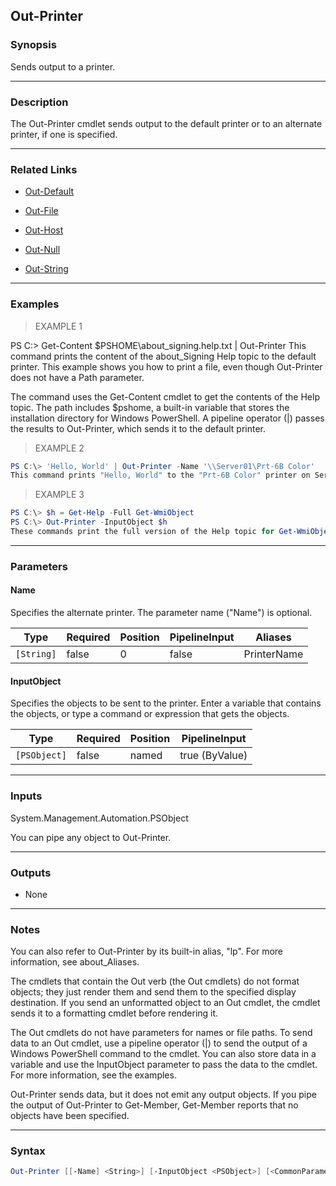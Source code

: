 Out-Printer
-----------

### Synopsis
Sends output to a printer.

---

### Description

The Out-Printer cmdlet sends output to the default printer or to an alternate printer, if one is specified.

---

### Related Links
* [Out-Default](Out-Default)

* [Out-File](Out-File)

* [Out-Host](Out-Host)

* [Out-Null](https://learn.microsoft.com/powershell/module/Microsoft.PowerShell.Core/Out-Null)

* [Out-String](Out-String)

---

### Examples
> EXAMPLE 1

PS C:\> Get-Content $PSHOME\about_signing.help.txt | Out-Printer
This command prints the content of the about_Signing Help topic to the default printer. This example shows you how to print a file, even though Out-Printer does not have a Path parameter.

The command uses the Get-Content cmdlet to get the contents of the Help topic. The path includes $pshome, a built-in variable that stores the installation directory for Windows PowerShell. A pipeline operator (|) passes the results to Out-Printer, which sends it to the default printer.
> EXAMPLE 2

```PowerShell
PS C:\> 'Hello, World' | Out-Printer -Name '\\Server01\Prt-6B Color'
This command prints "Hello, World" to the "Prt-6B Color" printer on Server01. This command uses the Name parameter to specify the alternate printer. Because the parameter name is optional, you can omit it.
```
> EXAMPLE 3

```PowerShell
PS C:\> $h = Get-Help -Full Get-WmiObject
PS C:\> Out-Printer -InputObject $h
These commands print the full version of the Help topic for Get-WmiObject. The first command uses the Get-Help cmdlet to get the full version of the Help topic for Get-WmiObject and stores it in the $h variable. The second command sends the content to the default printer. It uses the InputObject parameter to pass the value of the $h variable to Out-Printer.
```

---

### Parameters
#### **Name**
Specifies the alternate printer. The parameter name ("Name") is optional.

|Type      |Required|Position|PipelineInput|Aliases    |
|----------|--------|--------|-------------|-----------|
|`[String]`|false   |0       |false        |PrinterName|

#### **InputObject**
Specifies the objects to be sent to the printer. Enter a variable that contains the objects, or type a command or expression that gets the objects.

|Type        |Required|Position|PipelineInput |
|------------|--------|--------|--------------|
|`[PSObject]`|false   |named   |true (ByValue)|

---

### Inputs
System.Management.Automation.PSObject

You can pipe any object to Out-Printer.

---

### Outputs
* None

---

### Notes
You can also refer to Out-Printer by its built-in alias, "lp". For more information, see about_Aliases.

The cmdlets that contain the Out verb (the Out cmdlets) do not format objects; they just render them and send them to the specified display destination. If you send 
an unformatted object to an Out cmdlet, the cmdlet sends it to a formatting cmdlet before rendering it.

The Out cmdlets do not have parameters for names or file paths. To send data to an Out cmdlet, use a pipeline operator (|) to send the output of a Windows 
PowerShell command to the cmdlet. You can also store data in a variable and use the InputObject parameter to pass the data to the cmdlet. For more information, see 
the examples.

Out-Printer sends data, but it does not emit any output objects. If you pipe the output of Out-Printer to Get-Member, Get-Member reports that no objects have been 
specified.

---

### Syntax
```PowerShell
Out-Printer [[-Name] <String>] [-InputObject <PSObject>] [<CommonParameters>]
```
